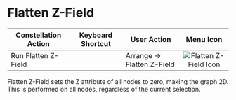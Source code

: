 # Flatten Z-Field

<table class="table table-striped">
<thead>
<tr class="header">
<th>Constellation Action</th>
<th>Keyboard Shortcut</th>
<th>User Action</th>
<th style="text-align: center;">Menu Icon</th>
</tr>
</thead>
<tbody>
<tr class="odd">
<td>Run Flatten Z-Field</td>
<td></td>
<td>Arrange -&gt; Flatten Z-Field</td>
<td style="text-align: center;"><img src="../ext/docs/CoreArrangementPlugins/src/au/gov/asd/tac/constellation/plugins/arrangements/resources/zflat.png" alt="Flatten Z-Field Icon" /></td>
</tr>
</tbody>
</table>

Flatten Z-Field sets the Z attribute of all nodes to zero, making the
graph 2D. This is performed on all nodes, regardless of the current
selection.
